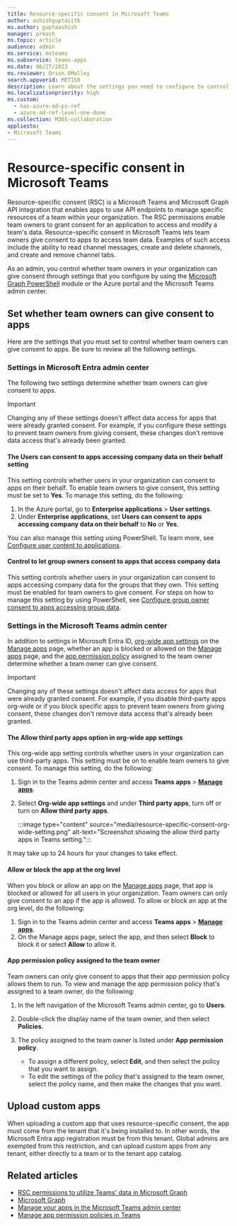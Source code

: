 ```yaml
---
title: Resource-specific consent in Microsoft Teams
author: ashishguptaiitb
ms.author: guptaashish
manager: prkosh
ms.topic: article
audience: admin
ms.service: msteams
ms.subservice: teams-apps
ms.date: 06/27/2023
ms.reviewer: Orion.OMalley
search.appverid: MET150
description: Learn about the settings you need to configure to control whether teams owners in your organization can give consent to apps. 
ms.localizationpriority: high
ms.custom:
  - has-azure-ad-ps-ref
  - azure-ad-ref-level-one-done
ms.collection: M365-collaboration
appliesto: 
- Microsoft Teams
---
```


# Resource-specific consent in Microsoft Teams

Resource-specific consent (RSC) is a Microsoft Teams and Microsoft Graph API integration that enables apps to use API endpoints to manage specific resources of a team within your organization. The RSC permissions enable team owners to grant consent for an application to access and modify a team's data. Resource-specific consent in Microsoft Teams lets team owners give consent to apps to access team data. Examples of such access include the ability to read channel messages, create and delete channels, and create and remove channel tabs.

As an admin, you control whether team owners in your organization can give consent through settings that you configure by using the [Microsoft Graph PowerShell](/powershell/microsoftgraph/overview) module or the Azure portal and the Microsoft Teams admin center.  

## Set whether team owners can give consent to apps

Here are the settings that you must set to control whether team owners can give consent to apps. Be sure to review all the following settings.

<a name='settings-in-azure-active-directory-portal'></a>

### Settings in Microsoft Entra admin center

The following two settings determine whether team owners can give consent to apps.

> [!IMPORTANT]
> Changing any of these settings doesn't affect data access for apps that were already granted consent. For example, if you configure these settings to prevent team owners from giving consent, these changes don't remove data access that's already been granted.

#### The Users can consent to apps accessing company data on their behalf setting

This setting controls whether users in your organization can consent to apps on their behalf. To enable team owners to give consent, this setting must be set to **Yes**. To manage this setting, do the following:

1. In the Azure portal, go to **Enterprise applications** > **User settings**.
2. Under **Enterprise applications**, set **Users can consent to apps accessing company data on their behalf** to **No** or **Yes**.

You can also manage this setting using PowerShell. To learn more, see [Configure user content to applications](/azure/active-directory/manage-apps/configure-user-consent#configure-user-consent-to-applications).

#### Control to let group owners consent to apps that access company data

This setting controls whether users in your organization can consent to apps accessing company data for the groups that they own. This setting must be enabled for team owners to give consent. For steps on how to manage this setting by using PowerShell, see [Configure group owner consent to apps accessing group data](/azure/active-directory/manage-apps/configure-user-consent#configure-group-owner-consent-to-apps-accessing-group-data).

### Settings in the Microsoft Teams admin center

In addition to settings in Microsoft Entra ID, [org-wide app settings](manage-apps.md#manage-org-wide-app-settings) on the [Manage apps](manage-apps.md) page, whether an app is blocked or allowed on the [Manage apps](manage-apps.md#allow-or-block-apps) page, and the [app permission policy](teams-app-permission-policies.md) assigned to the team owner determine whether a team owner can give consent.

> [!IMPORTANT]
> Changing any of these settings doesn't affect data access for apps that were already granted consent. For example, if you disable third-party apps org-wide or if you block specific apps to prevent team owners from giving consent, these changes don't remove data access that's already been granted.  

#### The Allow third party apps option in org-wide app settings

This org-wide app setting controls whether users in your organization can use third-party apps. This setting must be on to enable team owners to give consent. To manage this setting, do the following:

1. Sign in to the Teams admin center and access **Teams apps** > **[Manage apps](https://admin.teams.microsoft.com/policies/manage-apps)**.
1. Select **Org-wide app settings** and under **Third party apps**, turn off or turn on **Allow third party apps**.

   :::image type="content" source="media/resource-specific-consent-org-wide-setting.png" alt-text="Screenshot showing the allow third party apps in Teams setting.":::

It may take up to 24 hours for your changes to take effect.

#### Allow or block the app at the org level

When you block or allow an app on the [Manage apps](manage-apps.md#allow-or-block-apps) page, that app is blocked or allowed for all users in your organization. Team owners can only give consent to an app if the app is allowed. To allow or block an app at the org level, do the following:

1. Sign in to the Teams admin center and access **Teams apps** > **[Manage apps](https://admin.teams.microsoft.com/policies/manage-apps)**.
1. On the Manage apps page, select the app, and then select **Block** to block it or select **Allow** to allow it.

#### App permission policy assigned to the team owner

Team owners can only give consent to apps that their app permission policy allows them to run. To view and manage the app permission policy that's assigned to a team owner, do the following:

1. In the left navigation of the Microsoft Teams admin center, go to **Users**.
1. Double-click the display name of the team owner, and then select **Policies**.
1. The policy assigned to the team owner is listed under **App permission policy**.

    * To assign a different policy, select **Edit**, and then select the policy that you want to assign.
    * To edit the settings of the policy that's assigned to the team owner, select the policy name, and then make the changes that you want.  

## Upload custom apps

When uploading a custom app that uses resource-specific consent, the app must come from the tenant that it's being installed to. In other words, the Microsoft Entra app registration must be from this tenant. Global admins are exempted from this restriction, and can upload custom apps from any tenant, either directly to a team or to the tenant app catalog.

## Related articles

* [RSC permissions to utilize Teams' data in Microsoft Graph](/microsoftteams/platform/graph-api/rsc/resource-specific-consent)
* [Microsoft Graph](https://developer.microsoft.com/graph)
* [Manage your apps in the Microsoft Teams admin center](manage-apps.md)
* [Manage app permission policies in Teams](teams-app-permission-policies.md)
